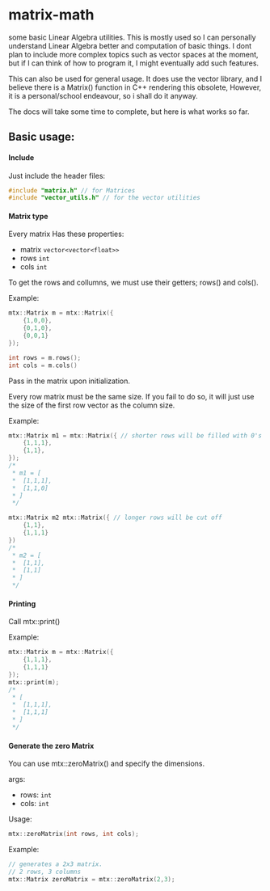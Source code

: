 # matrix-math
 some basic Linear Algebra utilities. 
 This is mostly used so I can personally understand Linear Algebra better and computation of basic things.
 I dont plan to include more complex topics such as vector spaces at the moment, 
 but if I can think of how to program it, I might eventually add such features.

This can also be used for general usage. 
It does use the vector library, and I believe there is a Matrix() function in C++ rendering this obsolete,
However, it is a personal/school endeavour, so i shall do it anyway.

The docs will take some time to complete, but here is what works so far.
 

## Basic usage:

#### Include
Just include the header files:
```cpp
#include "matrix.h" // for Matrices
#include "vector_utils.h" // for the vector utilities
```

#### Matrix type
Every matrix Has these properties:
- matrix ``vector<vector<float>>``
- rows ``int``
- cols ``int``

To get the rows and collumns, we must use their getters; rows() and cols().

Example:
```cpp
mtx::Matrix m = mtx::Matrix({
    {1,0,0},
    {0,1,0},
    {0,0,1}
});

int rows = m.rows();
int cols = m.cols()
```
Pass in the matrix upon initialization. 

Every row matrix must be the same size. If you fail to do so, it will just use the size of the first row vector as the column size.

Example:
```cpp
mtx::Matrix m1 = mtx::Matrix({ // shorter rows will be filled with 0's
    {1,1,1},
    {1,1},
});
/*
 * m1 = [
 *  [1,1,1],
 *  [1,1,0]
 * ]
 */

mtx::Matrix m2 mtx::Matrix({ // longer rows will be cut off
    {1,1},
    {1,1,1}
})
/*
 * m2 = [
 *  [1,1],
 *  [1,1]
 * ]
 */
```

#### Printing
Call mtx::print()

Example:
```cpp
mtx::Matrix m = mtx::Matrix({
    {1,1,1},
    {1,1,1}
});
mtx::print(m);
/*
 * [
 *  [1,1,1],
 *  [1,1,1]
 * ] 
 */
```

#### Generate the zero Matrix
You can use mtx::zeroMatrix() and specify the dimensions.

args:
- rows: ``int``
- cols: ``int``

Usage:
```cpp
mtx::zeroMatrix(int rows, int cols);
```

Example:
```cpp
// generates a 2x3 matrix. 
// 2 rows, 3 columns 
mtx::Matrix zeroMatrix = mtx::zeroMatrix(2,3); 
```
